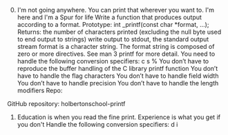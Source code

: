 0. I'm not going anywhere. You can print that wherever you want to. I'm here and I'm a Spur for life
Write a function that produces output according to a format.
Prototype: int _printf(const char *format, ...);
Returns: the number of characters printed (excluding the null byte used to end output to strings)
write output to stdout, the standard output stream
format is a character string. The format string is composed of zero or more directives. See man 3 printf for more detail. You need to handle the following conversion specifiers:
c
s
%
You don’t have to reproduce the buffer handling of the C library printf function
You don’t have to handle the flag characters
You don’t have to handle field width
You don’t have to handle precision
You don’t have to handle the length modifiers
Repo:

GitHub repository: holbertonschool-printf
1. Education is when you read the fine print. Experience is what you get if you don't
Handle the following conversion specifiers:
d
i
